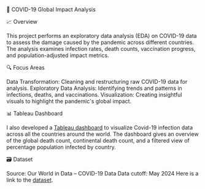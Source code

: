 🦠 COVID-19 Global Impact Analysis

📈 Overview

This project performs an exploratory data analysis (EDA) on COVID-19 data to assess the damage caused by the pandemic across different countries. The analysis examines infection rates, death counts, vaccination progress, and population-adjusted impact metrics.

🔍 Focus Areas

Data Transformation: Cleaning and restructuring raw COVID-19 data for analysis.
Exploratory Data Analysis: Identifying trends and patterns in infections, deaths, and vaccinations.
Visualization: Creating insightful visuals to highlight the pandemic's global impact.

📊 Tableau Dashboard

I also developed a [Tableau dashboard](https://public.tableau.com/app/profile/priti.chaudhari/viz/CovidDataVisualizationDashboard-May2024_17551213558610/Dashboard1) to visualize Covid-19 infection data across all the countries around the world. The dashboard gives an overview of the global death count, continental death count, and a filtered view of percentage population infected by country.

🗃️ Dataset

Source: Our World in Data – COVID-19 Data
Data cutoff: May 2024
Here is a link to the [dataset](https://docs.owid.io/projects/etl/api/covid/#publications).

